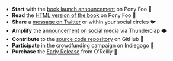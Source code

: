 - **Start** with the [book launch announcement][announcement] on Pony Foo 🎉
- **Read** the [HTML version of the book][toc] on Pony Foo 🦄
- **Share** a [message on Twitter][tweet] or within your social circles 🐦
- **Amplify** the [announcement on social media][clap] via Thunderclap 🌩
- **Contribute** to the [source code repository][contrib] on GitHub 👏
- **Participate** in the [crowdfunding campaign][campaign] on Indiegogo 💸
- **Purchase** the [Early Release][er] from O'Reilly 📓

[announcement]: /articles/announcing-practical-es6-and-modular-javascript-series "Announcing Practical ES6 and the Modular JavaScript Book Series"
[toc]: https://ponyfoo.com/books/practical-es6/chapters "Practical ES6: A Practical Dive into ES6 and Maintainable JavaScript Modules"
[contrib]: https://github.com/modular-javascript/practical-es6/blob/master/contributing.md "modular-javascript/practical-es6 on GitHub"
[clap]: https://www.thunderclap.it/projects/202020 "Back the Thunderclap campaign!"
[tweet]: http://goo.gl/J5izu2 "Send out a tweet promoting the Modular JavaScript launch"
[campaign]: https://www.indiegogo.com/projects/modular-javascript-a-pragmatic-js-book-series "Indiegogo campaign for Modular JavaScript: A Pragmatic JS Book Series"
[er]: /not-found
